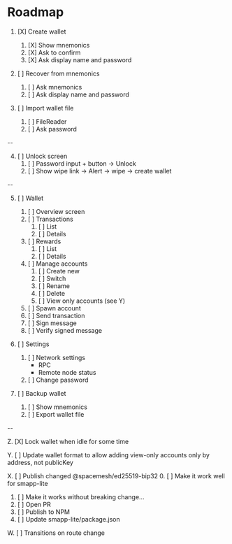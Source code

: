 # Roadmap

1. [X] Create wallet
   1. [X] Show mnemonics
   2. [X] Ask to confirm
   3. [X] Ask display name and password

2. [ ] Recover from mnemonics
   1. [ ] Ask mnemonics
   2. [ ] Ask display name and password

3. [ ] Import wallet file
   1. [ ] FileReader
   2. [ ] Ask password

--

4. [ ] Unlock screen
   1. [ ] Password input + button -> Unlock
   2. [ ] Show wipe link -> Alert -> wipe -> create wallet

--

5. [ ] Wallet
   1. [ ] Overview screen
   2. [ ] Transactions
      1. [ ] List
      2. [ ] Details
   3. [ ] Rewards
      1. [ ] List
      2. [ ] Details
   4. [ ] Manage accounts
      1. [ ] Create new
      2. [ ] Switch
      3. [ ] Rename
      4. [ ] Delete
      5. [ ] View only accounts (see Y)
   5. [ ] Spawn account
   6. [ ] Send transaction
   7. [ ] Sign message
   8. [ ] Verify signed message

6. [ ] Settings
   1. [ ] Network settings
      - RPC
      - Remote node status
   2. [ ] Change password

7. [ ] Backup wallet
   1. [ ] Show mnemonics
   2. [ ] Export wallet file

--

Z. [X] Lock wallet when idle for some time

Y. [ ] Update wallet format to allow adding view-only accounts only by address, not publicKey

X. [ ] Publish changed @spacemesh/ed25519-bip32
   0. [ ] Make it work well for smapp-lite
   1. [ ] Make it works without breaking change...
   2. [ ] Open PR
   3. [ ] Publish to NPM
   4. [ ] Update smapp-lite/package.json

W. [ ] Transitions on route change